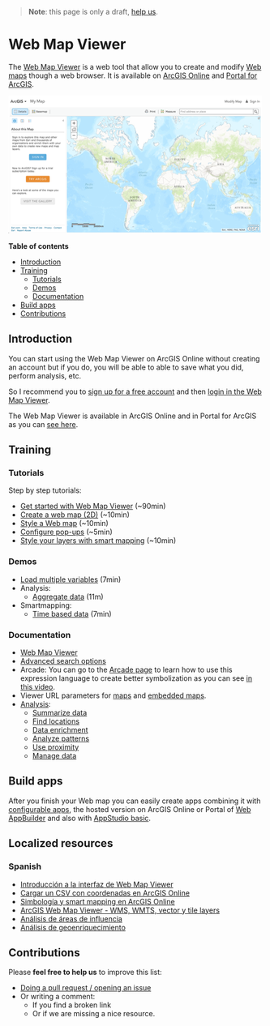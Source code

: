 > **Note**: this page is only a draft, [help us](#contributions).

# Web Map Viewer
The [Web Map Viewer](https://www.arcgis.com/home/webmap/viewer.html) is a web tool that allow you to create and modify [Web maps](../../open-specifications/web-map/README.md) though a web browser. It is available on [ArcGIS Online](../arcgis-online/README.md) and [Portal for ArcGIS](../arcgis-enterprise/portal-for-arcgis/README.md).

[![Web Map Viewer](images/web-map-viewer.png)](https://www.arcgis.com/home/webmap/viewer.html)

<!-- START doctoc generated TOC please keep comment here to allow auto update -->
<!-- DON'T EDIT THIS SECTION, INSTEAD RE-RUN doctoc TO UPDATE -->
**Table of contents**

- [Introduction](#introduction)
- [Training](#training)
  - [Tutorials](#tutorials)
  - [Demos](#demos)
  - [Documentation](#documentation)
- [Build apps](#build-apps)
- [Contributions](#contributions)

<!-- END doctoc generated TOC please keep comment here to allow auto update -->

## Introduction

You can start using the Web Map Viewer on ArcGIS Online without creating an account but if you do, you will be able to able to save what you did, perform analysis, etc.

So I recommend you to [sign up for a free account](https://developers.arcgis.com/sign-up/) and then [login in the Web Map Viewer](https://www.arcgis.com/home/webmap/viewer.html).

The Web Map Viewer is available in ArcGIS Online and in Portal for ArcGIS as you can [see here](http://server.arcgis.com/en/portal/latest/use/create-map-apps.htm).

## Training

### Tutorials
Step by step tutorials:
* [Get started with Web Map Viewer](https://learn.arcgis.com/en/projects/get-started-with-arcgis-online) (~90min)
* [Create a web map (2D)](https://developers.arcgis.com/labs/design/create-a-web-map/) (~10min)
* [Style a Web map](https://developers.arcgis.com/labs/design/style-a-web-map/)  (~10min)
* [Configure pop-ups](https://developers.arcgis.com/labs/design/configure-pop-ups/) (~5min)
* [Style your layers with smart mapping](https://developers.arcgis.com/labs/design/style-your-layers-with-smart-mapping/)  (~10min)

### Demos
  * [Load multiple variables](http://hhkaos.github.io/youtube-embed-portion/?v=gHhV44rdPBA&s=8s&e=7m09s&l=false&m=false) (7min)
  * Analysis:
    * [Aggregate data](http://odoe.net/blog/aggregate-data-arcgis-online/) (11m)
  * Smartmapping:
    * [Time based data](http://odoe.net/blog/time-based-smart-mapping-arcgis-online/) (7min)

### Documentation
* [Web Map Viewer](http://doc.arcgis.com/en/arcgis-online/create-maps/create-maps-and-apps.htm#ESRI_SECTION1_5F09915A38324AE6BD5B24368D644453)
* [Advanced search options](http://doc.arcgis.com/en/arcgis-online/reference/search.htm)
* Arcade: You can go to the [Arcade page](../../arcade/README.md) to learn how to use this expression language to create better symbolization as you can see [in this video](https://youtu.be/pmZmQlrOho8?t=3m7s).
* Viewer URL parameters for [maps](http://doc.arcgis.com/en/arcgis-online/reference/use-url-parameters.htm)
  and [embedded maps](http://doc.arcgis.com/en/arcgis-online/reference/embed-map-parameters.htm).
* [Analysis](http://doc.arcgis.com/en/arcgis-online/analyze/):
  * [Summarize data](http://doc.arcgis.com/en/arcgis-online/analyze/perform-analysis.htm#ESRI_SECTION1_B222A3C999C74BBBA717278E05279DBF)
  * [Find locations](http://doc.arcgis.com/en/arcgis-online/analyze/perform-analysis.htm#ESRI_SECTION1_60545275DD404D9F95F5BD1E7A5F42E2)
  * [Data enrichment](http://doc.arcgis.com/en/arcgis-online/analyze/perform-analysis.htm#ESRI_SECTION1_A8FF14C40E6049ADB45BA2124F5D702D)
  * [Analyze patterns](http://doc.arcgis.com/en/arcgis-online/analyze/perform-analysis.htm#ESRI_SECTION1_B36DE51FB18B4D609C65E36B37DC0C0E)
  * [Use proximity](http://doc.arcgis.com/en/arcgis-online/analyze/perform-analysis.htm#ESRI_SECTION1_2EF24808665E4E028F9AED9E438D9E9D)
  * [Manage data](http://doc.arcgis.com/en/arcgis-online/analyze/perform-analysis.htm#ESRI_SECTION1_5A5BE432AC8F46D89BD446327098ACBB)

## Build apps

After you finish your Web map you can easily create apps combining it with [configurable apps](../configurable-apps/README.md), the hosted version on ArcGIS Online or Portal of [Web AppBuilder](../web-appbuilder/README.md) and also with [AppStudio basic](../appstudio/README.md).

## Localized resources

### Spanish
* [Introducción a la interfaz de Web Map Viewer](https://www.youtube.com/watch?v=hM_-Ta_27a8)
* [Cargar un CSV con coordenadas en ArcGIS Online](https://www.youtube.com/watch?v=tHy3ecKKZTM)
* [Simbología y smart mapping en ArcGIS Online](https://www.youtube.com/watch?v=WZ0IHyOtqMk)
* [ArcGIS Web Map Viewer - WMS, WMTS, vector y tile layers](https://www.youtube.com/watch?v=UT4u0P6XTtI&feature=youtu.be)
* [Análisis de áreas de influencia](https://www.youtube.com/watch?v=vTLlRVCurtA)
* [Análisis de geoenriquecimiento](https://www.youtube.com/watch?v=MvKPced5oI8)

## Contributions
Please **feel free to help us** to improve this list:

* [Doing a pull request / opening an issue](https://github.com/hhkaos/awesome-arcgis#contributions)
* Or writing a comment:
  * If you find a broken link
  * Or if we are missing a nice resource.
